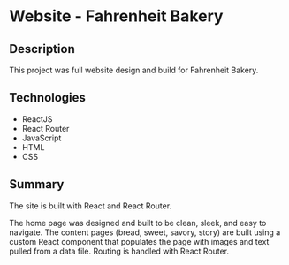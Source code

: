 # Website - Fahrenheit Bakery

## Description

This project was full website design and build for Fahrenheit Bakery.

## Technologies

- ReactJS
- React Router
- JavaScript
- HTML
- CSS

## Summary

The site is built with React and React Router.

The home page was designed and built to be clean, sleek, and easy to navigate. The content pages (bread, sweet, savory, story) are built using a custom React component that populates the page with images and text pulled from a data file. Routing is handled with React Router.
